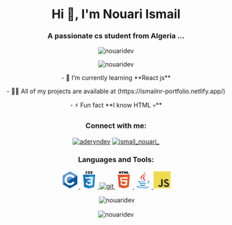 <h1 align="center">Hi 👋, I'm Nouari Ismail</h1>
<h3 align="center">A passionate cs student from Algeria ...</h3>

<p align="center"> <img src="IMG_7361.JPG" alt="nouaridev" /> </p>
<p align="center"> <img src="https://komarev.com/ghpvc/?username=nouaridev&label=Profile%20views&color=0e75b6&style=flat" alt="nouaridev" /> </p>



<p align="center">- 🌱 I’m currently learning **React js** </p>

<p align="center">- 👨‍💻 All of my projects are available at (https://ismailnr-portfolio.netlify.app/) </p>

<p align="center">- ⚡ Fun fact **I know HTML 💀** </p>

<h3 align="center">Connect with me:</h3>
<p align="center">
<a href="https://fb.com/aderyndev" target="blank"><img align="center" src="https://raw.githubusercontent.com/rahuldkjain/github-profile-readme-generator/master/src/images/icons/Social/facebook.svg" alt="aderyndev" height="30" width="40" /></a>
<a href="https://instagram.com/ismail_nouari_" target="blank"><img align="center" src="https://raw.githubusercontent.com/rahuldkjain/github-profile-readme-generator/master/src/images/icons/Social/instagram.svg" alt="ismail_nouari_" height="30" width="40" /></a>
</p>

<h3 align="center">Languages and Tools:</h3>
<p align="center"> <a href="https://www.cprogramming.com/" target="_blank" rel="noreferrer"> <img src="https://raw.githubusercontent.com/devicons/devicon/master/icons/c/c-original.svg" alt="c" width="40" height="40"/> </a> <a href="https://www.w3schools.com/css/" target="_blank" rel="noreferrer"> <img src="https://raw.githubusercontent.com/devicons/devicon/master/icons/css3/css3-original-wordmark.svg" alt="css3" width="40" height="40"/> </a> <a href="https://git-scm.com/" target="_blank" rel="noreferrer"> <img src="https://www.vectorlogo.zone/logos/git-scm/git-scm-icon.svg" alt="git" width="40" height="40"/> </a> <a href="https://www.w3.org/html/" target="_blank" rel="noreferrer"> <img src="https://raw.githubusercontent.com/devicons/devicon/master/icons/html5/html5-original-wordmark.svg" alt="html5" width="40" height="40"/> </a> <a href="https://www.java.com" target="_blank" rel="noreferrer"> <img src="https://raw.githubusercontent.com/devicons/devicon/master/icons/java/java-original.svg" alt="java" width="40" height="40"/> </a> <a href="https://developer.mozilla.org/en-US/docs/Web/JavaScript" target="_blank" rel="noreferrer"> <img src="https://raw.githubusercontent.com/devicons/devicon/master/icons/javascript/javascript-original.svg" alt="javascript" width="40" height="40"/> </a> </p>



<p align="center">&nbsp;<img align="center" src="https://github-readme-stats.vercel.app/api?username=nouaridev&show_icons=true&locale=en" alt="nouaridev" /></p>

<p align="center"><img align="center" src="https://github-readme-streak-stats.herokuapp.com/?user=nouaridev&" alt="nouaridev" /></p>

